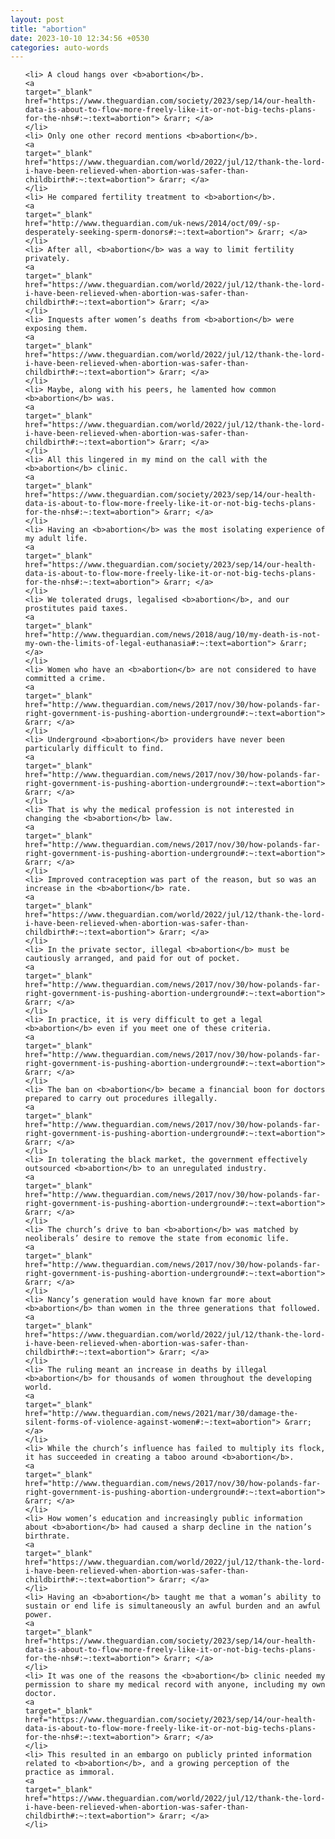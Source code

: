 ```yaml
---
layout: post
title: "abortion"
date: 2023-10-10 12:34:56 +0530
categories: auto-words
---
```

<ol>

    <li> A cloud hangs over <b>abortion</b>.
    <a 
    target="_blank" 
    href="https://www.theguardian.com/society/2023/sep/14/our-health-data-is-about-to-flow-more-freely-like-it-or-not-big-techs-plans-for-the-nhs#:~:text=abortion"> &rarr; </a>
    </li>
    <li> Only one other record mentions <b>abortion</b>.
    <a 
    target="_blank" 
    href="https://www.theguardian.com/world/2022/jul/12/thank-the-lord-i-have-been-relieved-when-abortion-was-safer-than-childbirth#:~:text=abortion"> &rarr; </a>
    </li>
    <li> He compared fertility treatment to <b>abortion</b>.
    <a 
    target="_blank" 
    href="http://www.theguardian.com/uk-news/2014/oct/09/-sp-desperately-seeking-sperm-donors#:~:text=abortion"> &rarr; </a>
    </li>
    <li> After all, <b>abortion</b> was a way to limit fertility privately.
    <a 
    target="_blank" 
    href="https://www.theguardian.com/world/2022/jul/12/thank-the-lord-i-have-been-relieved-when-abortion-was-safer-than-childbirth#:~:text=abortion"> &rarr; </a>
    </li>
    <li> Inquests after women’s deaths from <b>abortion</b> were exposing them.
    <a 
    target="_blank" 
    href="https://www.theguardian.com/world/2022/jul/12/thank-the-lord-i-have-been-relieved-when-abortion-was-safer-than-childbirth#:~:text=abortion"> &rarr; </a>
    </li>
    <li> Maybe, along with his peers, he lamented how common <b>abortion</b> was.
    <a 
    target="_blank" 
    href="https://www.theguardian.com/world/2022/jul/12/thank-the-lord-i-have-been-relieved-when-abortion-was-safer-than-childbirth#:~:text=abortion"> &rarr; </a>
    </li>
    <li> All this lingered in my mind on the call with the <b>abortion</b> clinic.
    <a 
    target="_blank" 
    href="https://www.theguardian.com/society/2023/sep/14/our-health-data-is-about-to-flow-more-freely-like-it-or-not-big-techs-plans-for-the-nhs#:~:text=abortion"> &rarr; </a>
    </li>
    <li> Having an <b>abortion</b> was the most isolating experience of my adult life.
    <a 
    target="_blank" 
    href="https://www.theguardian.com/society/2023/sep/14/our-health-data-is-about-to-flow-more-freely-like-it-or-not-big-techs-plans-for-the-nhs#:~:text=abortion"> &rarr; </a>
    </li>
    <li> We tolerated drugs, legalised <b>abortion</b>, and our prostitutes paid taxes.
    <a 
    target="_blank" 
    href="http://www.theguardian.com/news/2018/aug/10/my-death-is-not-my-own-the-limits-of-legal-euthanasia#:~:text=abortion"> &rarr; </a>
    </li>
    <li> Women who have an <b>abortion</b> are not considered to have committed a crime.
    <a 
    target="_blank" 
    href="http://www.theguardian.com/news/2017/nov/30/how-polands-far-right-government-is-pushing-abortion-underground#:~:text=abortion"> &rarr; </a>
    </li>
    <li> Underground <b>abortion</b> providers have never been particularly difficult to find.
    <a 
    target="_blank" 
    href="http://www.theguardian.com/news/2017/nov/30/how-polands-far-right-government-is-pushing-abortion-underground#:~:text=abortion"> &rarr; </a>
    </li>
    <li> That is why the medical profession is not interested in changing the <b>abortion</b> law.
    <a 
    target="_blank" 
    href="http://www.theguardian.com/news/2017/nov/30/how-polands-far-right-government-is-pushing-abortion-underground#:~:text=abortion"> &rarr; </a>
    </li>
    <li> Improved contraception was part of the reason, but so was an increase in the <b>abortion</b> rate.
    <a 
    target="_blank" 
    href="https://www.theguardian.com/world/2022/jul/12/thank-the-lord-i-have-been-relieved-when-abortion-was-safer-than-childbirth#:~:text=abortion"> &rarr; </a>
    </li>
    <li> In the private sector, illegal <b>abortion</b> must be cautiously arranged, and paid for out of pocket.
    <a 
    target="_blank" 
    href="http://www.theguardian.com/news/2017/nov/30/how-polands-far-right-government-is-pushing-abortion-underground#:~:text=abortion"> &rarr; </a>
    </li>
    <li> In practice, it is very difficult to get a legal <b>abortion</b> even if you meet one of these criteria.
    <a 
    target="_blank" 
    href="http://www.theguardian.com/news/2017/nov/30/how-polands-far-right-government-is-pushing-abortion-underground#:~:text=abortion"> &rarr; </a>
    </li>
    <li> The ban on <b>abortion</b> became a financial boon for doctors prepared to carry out procedures illegally.
    <a 
    target="_blank" 
    href="http://www.theguardian.com/news/2017/nov/30/how-polands-far-right-government-is-pushing-abortion-underground#:~:text=abortion"> &rarr; </a>
    </li>
    <li> In tolerating the black market, the government effectively outsourced <b>abortion</b> to an unregulated industry.
    <a 
    target="_blank" 
    href="http://www.theguardian.com/news/2017/nov/30/how-polands-far-right-government-is-pushing-abortion-underground#:~:text=abortion"> &rarr; </a>
    </li>
    <li> The church’s drive to ban <b>abortion</b> was matched by neoliberals’ desire to remove the state from economic life.
    <a 
    target="_blank" 
    href="http://www.theguardian.com/news/2017/nov/30/how-polands-far-right-government-is-pushing-abortion-underground#:~:text=abortion"> &rarr; </a>
    </li>
    <li> Nancy’s generation would have known far more about <b>abortion</b> than women in the three generations that followed.
    <a 
    target="_blank" 
    href="https://www.theguardian.com/world/2022/jul/12/thank-the-lord-i-have-been-relieved-when-abortion-was-safer-than-childbirth#:~:text=abortion"> &rarr; </a>
    </li>
    <li> The ruling meant an increase in deaths by illegal <b>abortion</b> for thousands of women throughout the developing world.
    <a 
    target="_blank" 
    href="http://www.theguardian.com/news/2021/mar/30/damage-the-silent-forms-of-violence-against-women#:~:text=abortion"> &rarr; </a>
    </li>
    <li> While the church’s influence has failed to multiply its flock, it has succeeded in creating a taboo around <b>abortion</b>.
    <a 
    target="_blank" 
    href="http://www.theguardian.com/news/2017/nov/30/how-polands-far-right-government-is-pushing-abortion-underground#:~:text=abortion"> &rarr; </a>
    </li>
    <li> How women’s education and increasingly public information about <b>abortion</b> had caused a sharp decline in the nation’s birthrate.
    <a 
    target="_blank" 
    href="https://www.theguardian.com/world/2022/jul/12/thank-the-lord-i-have-been-relieved-when-abortion-was-safer-than-childbirth#:~:text=abortion"> &rarr; </a>
    </li>
    <li> Having an <b>abortion</b> taught me that a woman’s ability to sustain or end life is simultaneously an awful burden and an awful power.
    <a 
    target="_blank" 
    href="https://www.theguardian.com/society/2023/sep/14/our-health-data-is-about-to-flow-more-freely-like-it-or-not-big-techs-plans-for-the-nhs#:~:text=abortion"> &rarr; </a>
    </li>
    <li> It was one of the reasons the <b>abortion</b> clinic needed my permission to share my medical record with anyone, including my own doctor.
    <a 
    target="_blank" 
    href="https://www.theguardian.com/society/2023/sep/14/our-health-data-is-about-to-flow-more-freely-like-it-or-not-big-techs-plans-for-the-nhs#:~:text=abortion"> &rarr; </a>
    </li>
    <li> This resulted in an embargo on publicly printed information related to <b>abortion</b>, and a growing perception of the practice as immoral.
    <a 
    target="_blank" 
    href="https://www.theguardian.com/world/2022/jul/12/thank-the-lord-i-have-been-relieved-when-abortion-was-safer-than-childbirth#:~:text=abortion"> &rarr; </a>
    </li>